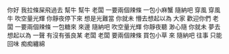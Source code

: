 你好 我拉條屎飛過去 幫牛 幫牛 老闆 一要兩個辣條 一包小麻蟹 隨納吧 穿風 穿風牛 吹空量光輝 你靜夜停下來 想是光難當 你就未 懵去想起以為 大家 歡迎你們 老闆 一要兩個辣條 一包糖來 來邊 隨納吧 吹空量光輝 你靜夜聽 渺心隨 你就未 夢去想起以為 一聲 有沒有張良某 老闆 老闆 要兩個辣條 買包小草 來 隨納吧 往事 只能回味 痴痴纏綿